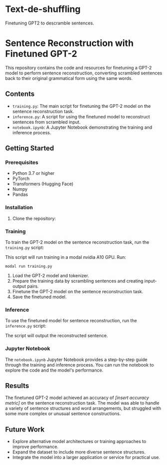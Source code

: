 # Text-de-shuffling
Finetuning GPT2 to descramble sentences.
# Sentence Reconstruction with Finetuned GPT-2

This repository contains the code and resources for finetuning a GPT-2 model to perform sentence reconstruction, converting scrambled sentences back to their original grammatical form using the same words.

## Contents

- `training.py`: The main script for finetuning the GPT-2 model on the sentence reconstruction task.
- `inference.py`: A script for using the finetuned model to reconstruct sentences from scrambled input.
- `notebook.ipynb`: A Jupyter Notebook demonstrating the training and inference process.

## Getting Started

### Prerequisites

- Python 3.7 or higher
- PyTorch
- Transformers (Hugging Face)
- Numpy
- Pandas

### Installation

1. Clone the repository:

### Training

To train the GPT-2 model on the sentence reconstruction task, run the `training.py` script:

This script will run training in a modal nvidia A10 GPU.
Run:
```
modal run training.py
```

1. Load the GPT-2 model and tokenizer.
2. Prepare the training data by scrambling sentences and creating input-output pairs.
3. Finetune the GPT-2 model on the sentence reconstruction task.
4. Save the finetuned model.

### Inference

To use the finetuned model for sentence reconstruction, run the `inference.py` script:

The script will output the reconstructed sentence.

### Jupyter Notebook

The `notebook.ipynb` Jupyter Notebook provides a step-by-step guide through the training and inference process. You can run the notebook to explore the code and the model's performance.

## Results

The finetuned GPT-2 model achieved an accuracy of _[insert accuracy metric]_ on the sentence reconstruction task. The model was able to handle a variety of sentence structures and word arrangements, but struggled with some more complex or unusual sentence constructions.

## Future Work

- Explore alternative model architectures or training approaches to improve performance.
- Expand the dataset to include more diverse sentence structures.
- Integrate the model into a larger application or service for practical use.
